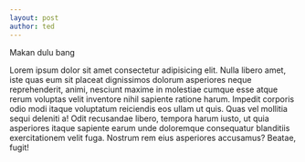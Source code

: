 ```yaml
---
layout: post
author: ted
---
```

Makan dulu bang

Lorem ipsum dolor sit amet consectetur adipisicing elit. Nulla libero amet, iste quas eum sit placeat dignissimos dolorum asperiores neque reprehenderit, animi, nesciunt maxime in molestiae cumque esse atque rerum voluptas velit inventore nihil sapiente ratione harum. Impedit corporis odio modi itaque voluptatum reiciendis eos ullam ut quis. Quas vel mollitia sequi deleniti a! Odit recusandae libero, tempora harum iusto, ut quia asperiores itaque sapiente earum unde doloremque consequatur blanditiis exercitationem velit fuga. Nostrum rem eius asperiores accusamus? Beatae, fugit!